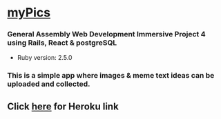 # [myPics](https://mypicsga.herokuapp.com/)

### General Assembly Web Development Immersive Project 4 using Rails, React & postgreSQL

* Ruby version: 2.5.0

### This is a simple app where images & meme text ideas can be uploaded and collected.


## Click [here](https://mypicsga.herokuapp.com/) for Heroku link
